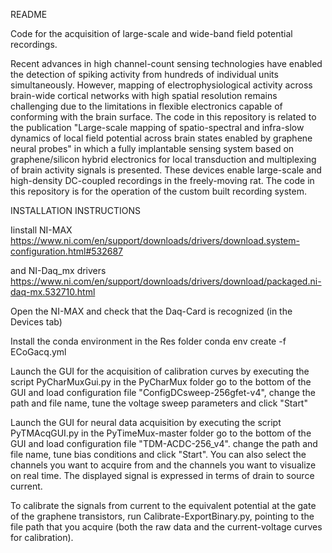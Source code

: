 README

Code for the acquisition of large-scale and wide-band field potential recordings.

Recent advances in high channel-count sensing technologies have enabled the detection of spiking activity from hundreds of individual units simultaneously. However, mapping of electrophysiological activity across brain-wide cortical networks with high spatial resolution remains challenging due to the limitations in flexible electronics capable of conforming with the brain surface. The code in this repository is related to the publication "Large-scale mapping of spatio-spectral and infra-slow dynamics of local field potential across brain states enabled by graphene neural probes" in which a fully implantable sensing system based on graphene/silicon hybrid electronics for local transduction and multiplexing of brain activity signals is presented. These devices enable large-scale and high-density DC-coupled recordings in the freely-moving rat. The code in this repository is for the operation of the custom built recording system.

INSTALLATION INSTRUCTIONS

Iinstall NI-MAX
https://www.ni.com/en/support/downloads/drivers/download.system-configuration.html#532687

and NI-Daq_mx drivers
https://www.ni.com/en/support/downloads/drivers/download/packaged.ni-daq-mx.532710.html

Open the NI-MAX and check that the Daq-Card is recognized (in the Devices tab)

Install the conda environment in the Res folder
conda env create -f ECoGacq.yml


Launch the GUI for the acquisition of calibration curves by executing the script PyCharMuxGui.py in the PyCharMux folder
go to the bottom of the GUI and load configuration file "ConfigDCsweep-256gfet-v4", change the path and file name, tune the voltage sweep parameters and click "Start"

Launch the GUI for neural data acquisition by executing the script PyTMAcqGUI.py in the PyTimeMux-master folder
go to the bottom of the GUI and load configuration file "TDM-ACDC-256_v4". change the path and file name, tune bias conditions and click "Start". You can also select the channels you want to acquire from and the channels you want to visualize on real time. The displayed signal is expressed in terms of drain to source current. 

To calibrate the signals from current to the equivalent potential at the gate of the graphene transistors, run Calibrate-ExportBinary.py, pointing to the file path that you acquire (both the raw data and the current-voltage curves for calibration).
